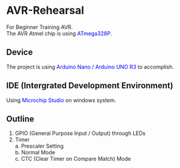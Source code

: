 # AVR-Rehearsal
For Beginner Training AVR.  
The AVR Atmel chip is using <span style="color:blue">ATmega328P</span>.

## Device
The project is using <span style="color:blue">Arduino Nano / Arduino UNO R3</span> to accomplish.

## IDE (Intergrated Development Environment)
Using <span style="color:blue">Microchip Studio</span> on windows system.

## Outline
1. GPIO (General Purpose Input / Output) through LEDs
2. Timer  
    a. Prescaler Setting  
    b. Normal Mode  
    c. CTC (Clear Timer on Compare Match) Mode